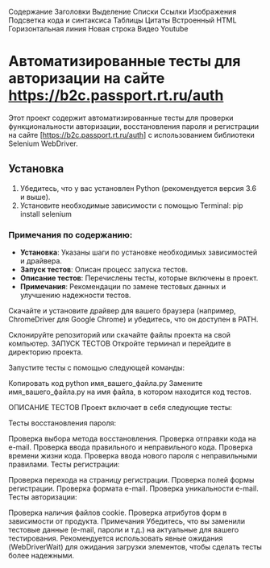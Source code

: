 Содержание
Заголовки
Выделение
Списки
Ссылки
Изображения
Подсветка кода и синтаксиса
Таблицы
Цитаты
Встроенный HTML
Горизонтальная линия
Новая строка
Видео Youtube











# Автоматизированные тесты для авторизации на сайте https://b2c.passport.rt.ru/auth

Этот проект содержит автоматизированные тесты для проверки функциональности авторизации, восстановления пароля и регистрации на сайте [https://b2c.passport.rt.ru/auth] с использованием библиотеки Selenium WebDriver.

## Установка

1. Убедитесь, что у вас установлен Python (рекомендуется версия 3.6 и выше).
2. Установите необходимые зависимости с помощью Terminal: pip install selenium

### Примечания по содержанию:
- **Установка**: Указаны шаги по установке необходимых зависимостей и драйвера.
- **Запуск тестов**: Описан процесс запуска тестов.
- **Описание тестов**: Перечислены тесты, которые включены в проект.
- **Примечания**: Рекомендации по замене тестовых данных и улучшению надежности тестов.

Скачайте и установите драйвер для вашего браузера (например, ChromeDriver для Google Chrome) и убедитесь, что он доступен в PATH.

Склонируйте репозиторий или скачайте файлы проекта на свой компьютер.
ЗАПУСК ТЕСТОВ
Откройте терминал и перейдите в директорию проекта.

Запустите тесты с помощью следующей команды:

Копировать код
python имя_вашего_файла.py
Замените имя_вашего_файла.py на имя файла, в котором находится код тестов.

ОПИСАНИЕ ТЕСТОВ
Проект включает в себя следующие тесты:

Тесты восстановления пароля:

Проверка выбора метода восстановления.
Проверка отправки кода на e-mail.
Проверка ввода правильного и неправильного кода.
Проверка времени жизни кода.
Проверка ввода нового пароля с неправильными правилами.
Тесты регистрации:

Проверка перехода на страницу регистрации.
Проверка полей формы регистрации.
Проверка формата e-mail.
Проверка уникальности e-mail.
Тесты авторизации:

Проверка наличия файлов cookie.
Проверка атрибутов форм в зависимости от продукта.
Примечания
Убедитесь, что вы заменили тестовые данные (e-mail, пароли и т.д.) на актуальные для вашего тестирования.
Рекомендуется использовать явные ожидания (WebDriverWait) для ожидания загрузки элементов, чтобы сделать тесты более надежными.
